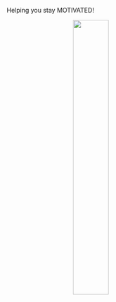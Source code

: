 Helping you stay MOTIVATED!

<div>
    <img src="https://cdn.discordapp.com/attachments/806618712056528906/1064703884804763739/IMG_8895.jpg" style= "display: block; margin: 0 auto; width: 40%;">
</div>